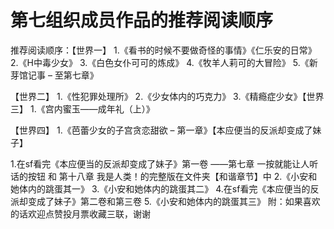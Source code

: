 # 第七组织成员作品的推荐阅读顺序

推荐阅读顺序：【世界一】
1.《看书的时候不要做奇怪的事情》《仁乐安的日常》
2.《H中毒少女》
3.《白色女仆可可的炼成》
4.《牧羊人莉可的大冒险》
5.《新芽馆记事 – 至第七章》

【世界二】
1.《性犯罪处理所》
2.《少女体内的巧克力》
3.《精瘾症少女》【世界三】
1.《宫内蜜玉——成年礼（上）》

【世界四】
1.《芭蕾少女的子宫贪恋甜欲 – 第一章》【本应便当的反派却变成了妹子】

1.在sf看完《本应便当的反派却变成了妹子》第一卷
——第七章 一按就能让人听话的按钮 和 第十八章 我是人类！的完整版在文件夹【和谐章节】中
2.《小安和她体内的跳蛋其一》
3.《小安和她体内的跳蛋其二》
4.在sf看完《本应便当的反派却变成了妹子》第二卷和第三卷
5.《小安和她体内的跳蛋其三》
附：如果喜欢的话欢迎点赞投月票收藏三联，谢谢 

 